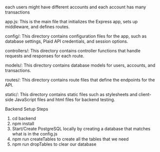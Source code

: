 each users might have different accounts
and each account has many transactions

app.js: This is the main file that initializes the Express app, sets up middleware, and defines routes.

config/: This directory contains configuration files for the app, such as database settings, Plaid API credentials, and session options.

controllers/: This directory contains controller functions that handle requests and responses for each route.

models/: This directory contains database models for users, accounts, and transactions.

routes/: This directory contains route files that define the endpoints for the API.

static/: This directory contains static files such as stylesheets and client-side JavaScript files and html files for backend testing.

Backend Setup Steps

1. cd backend
2. npm install
3. Start/Create PostgreSQL locally by creating a database that matches what is in the config.js
4. npm run createTables to create all the tables that we need
5. npm run dropTables to clear our database
